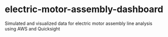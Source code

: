 # electric-motor-assembly-dashboard
Simulated and visualized data for electric motor assembly line analysis using AWS and Quicksight
